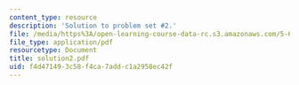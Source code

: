 ```yaml
---
content_type: resource
description: 'Solution to problem set #2.'
file: /media/https%3A/open-learning-course-data-rc.s3.amazonaws.com/5-68j-kinetics-of-chemical-reactions-spring-2003/f4d471493c58f4ca7addc1a2958ec42f_solution2.pdf
file_type: application/pdf
resourcetype: Document
title: solution2.pdf
uid: f4d47149-3c58-f4ca-7add-c1a2958ec42f
---
```

